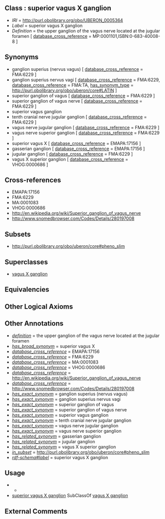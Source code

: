 
## Class : superior vagus X ganglion

 * *IRI* = http://purl.obolibrary.org/obo/UBERON_0005364
 * *Label* = superior vagus X ganglion
 * *Definition* = the upper ganglion of the vagus nerve located at the jugular foramen [ [database_cross_reference](../../ef/oboInOwl#hasDbXref.md) = MP:0001101,ISBN:0-683-40008-8 ]

## Synonyms

 * ganglion superius (nervus vagus) [ [database_cross_reference](../../ef/oboInOwl#hasDbXref.md) = FMA:6229 ]
 * ganglion superius nervus vagi [ [database_cross_reference](../../ef/oboInOwl#hasDbXref.md) = FMA:6229, [database_cross_reference](../../ef/oboInOwl#hasDbXref.md) = FMA:TA, [has_synonym_type](../../pe/oboInOwl#hasSynonymType.md) = http://purl.obolibrary.org/obo/uberon/core#LATIN ]
 * superior ganglion of vagus [ [database_cross_reference](../../ef/oboInOwl#hasDbXref.md) = FMA:6229 ]
 * superior ganglion of vagus nerve [ [database_cross_reference](../../ef/oboInOwl#hasDbXref.md) = FMA:6229 ]
 * superior vagus ganglion
 * tenth cranial nerve jugular ganglion [ [database_cross_reference](../../ef/oboInOwl#hasDbXref.md) = FMA:6229 ]
 * vagus nerve jugular ganglion [ [database_cross_reference](../../ef/oboInOwl#hasDbXref.md) = FMA:6229 ]
 * vagus nerve superior ganglion [ [database_cross_reference](../../ef/oboInOwl#hasDbXref.md) = FMA:6229 ]
 * superior vagus X [ [database_cross_reference](../../ef/oboInOwl#hasDbXref.md) = EMAPA:17156 ]
 * gasserian ganglion [ [database_cross_reference](../../ef/oboInOwl#hasDbXref.md) = EMAPA:17156 ]
 * jugular ganglion [ [database_cross_reference](../../ef/oboInOwl#hasDbXref.md) = FMA:6229 ]
 * vagus X superior ganglion [ [database_cross_reference](../../ef/oboInOwl#hasDbXref.md) = VHOG:0000686 ]

## Cross-references

 * EMAPA:17156
 * FMA:6229
 * MA:0001083
 * VHOG:0000686
 * http://en.wikipedia.org/wiki/Superior_ganglion_of_vagus_nerve
 * http://www.snomedbrowser.com/Codes/Details/280197008

## Subsets

 * http://purl.obolibrary.org/obo/uberon/core#pheno_slim

## Superclasses

 * [vagus X ganglion](../../UBERON/62/UBERON_0005362.md)

## Equivalencies


## Other Logical Axioms


## Other Annotations

 * *[definition](../../IAO/15/IAO_0000115.md)* = the upper ganglion of the vagus nerve located at the jugular foramen
 * *[has_broad_synonym](../../ym/oboInOwl#hasBroadSynonym.md)* = superior vagus X
 * *[database_cross_reference](../../ef/oboInOwl#hasDbXref.md)* = EMAPA:17156
 * *[database_cross_reference](../../ef/oboInOwl#hasDbXref.md)* = FMA:6229
 * *[database_cross_reference](../../ef/oboInOwl#hasDbXref.md)* = MA:0001083
 * *[database_cross_reference](../../ef/oboInOwl#hasDbXref.md)* = VHOG:0000686
 * *[database_cross_reference](../../ef/oboInOwl#hasDbXref.md)* = http://en.wikipedia.org/wiki/Superior_ganglion_of_vagus_nerve
 * *[database_cross_reference](../../ef/oboInOwl#hasDbXref.md)* = http://www.snomedbrowser.com/Codes/Details/280197008
 * *[has_exact_synonym](../../ym/oboInOwl#hasExactSynonym.md)* = ganglion superius (nervus vagus)
 * *[has_exact_synonym](../../ym/oboInOwl#hasExactSynonym.md)* = ganglion superius nervus vagi
 * *[has_exact_synonym](../../ym/oboInOwl#hasExactSynonym.md)* = superior ganglion of vagus
 * *[has_exact_synonym](../../ym/oboInOwl#hasExactSynonym.md)* = superior ganglion of vagus nerve
 * *[has_exact_synonym](../../ym/oboInOwl#hasExactSynonym.md)* = superior vagus ganglion
 * *[has_exact_synonym](../../ym/oboInOwl#hasExactSynonym.md)* = tenth cranial nerve jugular ganglion
 * *[has_exact_synonym](../../ym/oboInOwl#hasExactSynonym.md)* = vagus nerve jugular ganglion
 * *[has_exact_synonym](../../ym/oboInOwl#hasExactSynonym.md)* = vagus nerve superior ganglion
 * *[has_related_synonym](../../ym/oboInOwl#hasRelatedSynonym.md)* = gasserian ganglion
 * *[has_related_synonym](../../ym/oboInOwl#hasRelatedSynonym.md)* = jugular ganglion
 * *[has_related_synonym](../../ym/oboInOwl#hasRelatedSynonym.md)* = vagus X superior ganglion
 * *[in_subset](../../et/oboInOwl#inSubset.md)* = http://purl.obolibrary.org/obo/uberon/core#pheno_slim
 * *[rdf-schema#label](../../el/rdf-schema#label.md)* = superior vagus X ganglion

## Usage

 * -
 * [superior vagus X ganglion](../../UBERON/64/UBERON_0005364.md) SubClassOf [vagus X ganglion](../../UBERON/62/UBERON_0005362.md)

## External Comments

